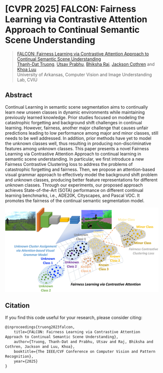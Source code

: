 
# [CVPR 2025] FALCON: Fairness Learning via Contrastive Attention Approach to Continual Semantic Scene Understanding

> [FALCON: Fairness Learning via Contrastive Attention Approach to Continual Semantic Scene Understanding](https://arxiv.org/abs/2311.15965)<br>
> [Thanh-Dat Truong](https://truongthanhdat.github.io/), [Utsav Prabhu](https://scholar.google.com/citations?user=o9GWp-YAAAAJ&hl=en), [Bhiksha Raj](http://mlsp.cs.cmu.edu/people/bhiksha/), [Jackson Cothren](https://fulbright.uark.edu/departments/geosciences/directory/index/uid/jcothre/name/Jackson+David+Cothren/) and [Khoa Luu](http://csce.uark.edu/~khoaluu)<br>
> University of Arkansas, Computer Vision and Image Understanding Lab, CVIU<br>

	


## Abstract

Continual Learning in semantic scene segmentation aims to continually learn new unseen classes in dynamic               environments while maintaining previously learned knowledge. Prior studies focused on modeling the               catastrophic forgetting and background shift challenges in continual learning. However, fairness, another               major challenge that causes unfair predictions leading to low performance among major and minor classes,               still needs to be well addressed. In addition, prior methods have yet to model the unknown classes well,               thus resulting in producing non-discriminative features among unknown classes. This paper presents a novel               Fairness Learning via Contrastive Attention Approach to continual learning in semantic scene               understanding. In particular, we first introduce a new Fairness Contrastive Clustering loss to address the               problems of catastrophic forgetting and fairness. Then, we propose an attention-based visual grammar               approach to effectively model the background shift problem and unknown classes, producing better feature               representations for different unknown classes. Through our experiments, our proposed approach achieves               State-of-the-Art (SOTA) performance on different continual learning benchmarks, i.e., ADE20K, Cityscapes,               and Pascal VOC. It promotes the fairness of the continual semantic segmentation model.


 <img src="./static/images/FirstFig-V3.jpg" alt="FALCON"/>



## Citation

If you find this code useful for your research, please consider citing:
```
@inproceedings{truong2023falcon,
    title={FALCON: Fairness Learning via Contrastive Attention Approach to Continual Semantic Scene Understanding},
    author={Truong, Thanh-Dat and Prabhu, Utsav and Raj, Bhiksha and Cothren, Jackson and Luu, Khoa},
    booktitle={The IEEE/CVF Conference on Computer Vision and Pattern Recognition},
    year={2025}
}

```
